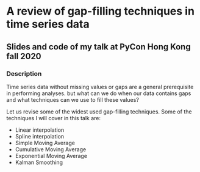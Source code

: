 # A review of gap-filling techniques in time series data

## Slides and code of my talk at PyCon Hong Kong fall 2020

### Description

Time series data without missing values or gaps are a general prerequisite in performing analyses.
but what can we do when our data contains gaps and what techniques can we use to fill these
values?

Let us revise some of the widest used gap-filling techniques. 
Some of the techniques I will cover in this talk are:

- Linear interpolation
- Spline interpolation
- Simple Moving Average
- Cumulative Moving Average
- Exponential Moving Average
- Kalman Smoothing
